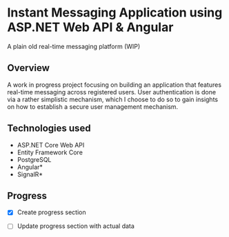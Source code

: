 # Instant Messaging Application using ASP.NET Web API & Angular
A plain old real-time messaging platform (WIP)

## Overview
A work in progress project focusing on building an application that features real-time messaging across registered users. User authentication is done via a rather simplistic mechanism, which I choose to do so to gain insights on how to establish a secure user management mechanism.


## Technologies used
- ASP.NET Core Web API
- Entity Framework Core
- PostgreSQL
- Angular*
- SignalR*

## Progress
- [x] Create progress section
- [ ] Update progress section with actual data



